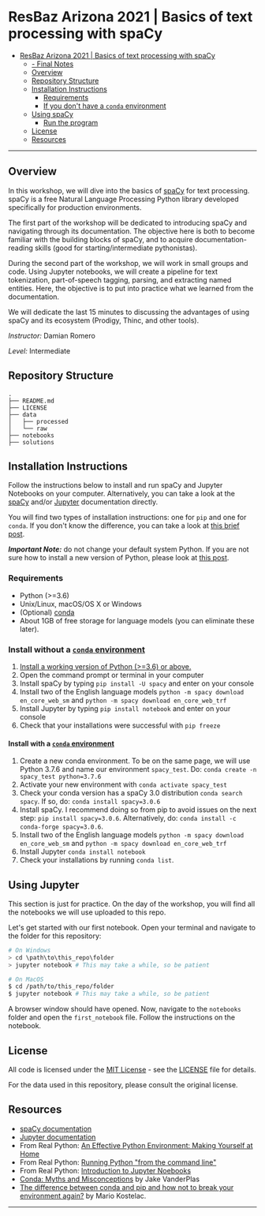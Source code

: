 # ResBaz Arizona 2021 | Basics of text processing with spaCy

- [ResBaz Arizona 2021 | Basics of text processing with spaCy](#resbaz-arizona-2021--basics-of-text-processing-with-spacy)
  - [- Final Notes](#--final-notes)
  - [Overview](#overview)
  - [Repository Structure](#repository-structure)
  - [Installation Instructions](#installation-instructions)
    - [Requirements](#requirements)
    - [If you don't have a `conda` environment](#if-you-dont-have-a-conda-environment)
  - [Using spaCy](#using-spacy)
    - [Run the program](#run-the-program)
  - [License](#license)
  - [Resources](#resources)
-------------------------

## Overview

In this workshop, we will dive into the basics of [spaCy](https://spacy.io/) for text processing. spaCy is a free Natural Language Processing Python library developed specifically for production environments.

The first part of the workshop will be dedicated to introducing spaCy and navigating through its documentation. The objective here is both to become familiar with the building blocks of spaCy, and to acquire documentation-reading skills (good for starting/intermediate pythonistas).

During the second part of the workshop, we will work in small groups and code. Using Jupyter notebooks, we will create a pipeline for text tokenization, part-of-speech tagging, parsing, and extracting named entities. Here, the objective is to put into practice what we learned from the documentation.

We will dedicate the last 15 minutes to discussing the advantages of using spaCy and its ecosystem (Prodigy, Thinc, and other tools).

*Instructor:* Damian Romero

*Level:* Intermediate

## Repository Structure
    .
    ├── README.md
    ├── LICENSE
    ├── data
    │   ├── processed
    │   └── raw
    ├── notebooks
    ├── solutions


## Installation Instructions

Follow the instructions below to install and run spaCy and Jupyter Notebooks on your computer. Alternatively, you can take a look at the [spaCy](https://spacy.io/usage) and/or [Jupyter](https://jupyter.org/install) documentation directly.

You will find two types of installation instructions: one for `pip` and one for `conda`. If you don't know the difference, you can take a look at [this brief post](https://modelpredict.com/how-not-to-break-your-python-environment-again/).

***Important Note:*** do not change your default system Python. If you are not sure how to install a new version of Python, please look at [this post](https://realpython.com/effective-python-environment/).


### Requirements

- Python (>=3.6)
- Unix/Linux, macOS/OS X or Windows
- (Optional) [conda](https://conda.io/projects/conda/en/latest/user-guide/getting-started.html)
- About 1GB of free storage for language models (you can eliminate these later).


### Install without a [`conda` environment](https://realpython.com/effective-python-environment/)

1. [Install a working version of Python (>=3.6) or above.](https://realpython.com/installing-python/)
2. Open the command prompt or terminal in your computer
3. Install spaCy by typing `pip install -U spacy` and enter on your console
4. Install two of the English language models `python -m spacy download en_core_web_sm` and `python -m spacy download en_core_web_trf`
5. Install Jupyter by typing `pip install notebook` and enter on your console
6. Check that your installations were successful with `pip freeze`


#### Install with a [`conda` environment](https://realpython.com/effective-python-environment/)

1. Create a new conda environment. To be on the same page, we will use Python 3.7.6 and name our environment `spacy_test`. Do: `conda create -n spacy_test python=3.7.6`
2. Activate your new environment with `conda activate spacy_test`
3. Check your conda version has a spaCy 3.0 distribution `conda search spacy`. If so, do: `conda install spacy=3.0.6`
4. Install spaCy. I recommend doing so from pip to avoid issues on the next step:  `pip install spacy=3.0.6`. Alternatively, do: `conda install -c conda-forge spacy=3.0.6`.
5. Install two of the English language models `python -m spacy download en_core_web_sm` and `python -m spacy download en_core_web_trf`
6. Install Jupyter `conda install notebook`
7. Check your installations by running `conda list`.

## Using Jupyter

This section is just for practice. On the day of the workshop, you will find all the notebooks we will use uploaded to this repo.

Let's get started with our first notebook. Open your terminal and navigate to the folder for this repository:

```bash
# On Windows
> cd \path\to\this_repo\folder
> jupyter notebook # This may take a while, so be patient

# On MacOS
$ cd /path/to/this_repo/folder
$ jupyter notebook # This may take a while, so be patient
```

A browser window should have opened. Now, navigate to the `notebooks` folder and open the `first_notebook` file. Follow the instructions on the notebook.


## License

All code is licensed under the [MIT License](https://opensource.org/licenses/MIT) - see the [LICENSE](LICENSE) file for details.

For the data used in this repository, please consult the original license.

## Resources

- [spaCy documentation](https://spacy.io/)
- [Jupyter documentation](https://jupyter.org/)
- From Real Python: [An Effective Python Environment: Making Yourself at Home](https://realpython.com/effective-python-environment/)
- From Real Python: [Running Python "from the command line"](https://realpython.com/run-python-scripts/)
- From Real Python: [Introduction to Jupyter Noebooks](https://realpython.com/jupyter-notebook-introduction/)
- [Conda: Myths and Misconceptions](https://jakevdp.github.io/blog/2016/08/25/conda-myths-and-misconceptions/) by Jake VanderPlas 
- [The difference between conda and pip and how not to break your environment again?](https://modelpredict.com/how-not-to-break-your-python-environment-again/) by Mario Kostelac.


------------

<!-- ![visitors](https://visitor-badge.glitch.me/badge?page_id=damian-romero.ResBaz21_spaCy_basics) -->